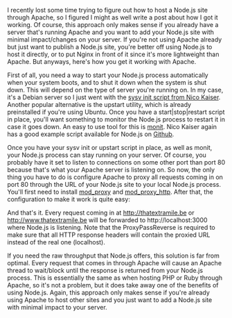 I recently lost some time trying to figure out how to host a Node.js site through Apache, so I figured I might as well write a post about how I got it working. Of course, this approach only makes sense if you already have a server that's running Apache and you want to add your Node.js site with minimal impact/changes on your server. If you're not using Apache already but just want to publish a Node.js site, you're better off using Node.js to host it directly, or to put Nginx in front of it since it's more lightweight than Apache. But anyways, here's how you get it working with Apache.

First of all, you need a way to start your Node.js process automatically when your system boots, and to shut it down when the system is shut down. This will depend on the type of server you're running on. In my case, it's a Debian server so I just went with the <a href="https://github.com/nicokaiser/node-monit/tree/master/init.d" target="_blank">sysv init script from Nico Kaiser</a>. Another popular alternative is the upstart utility, which is already preinstalled if you're using Ubuntu. Once you have a start|stop|restart script in place, you'll want something to monitor the Node.js process to restart it in case it goes down. An easy to use tool for this is <a href="http://mmonit.com/monit/" target="_blank">monit</a>. Nico Kaiser again has a good example script available for Node.js on <a href="https://github.com/nicokaiser/node-monit/tree/master/monit/conf.d" target="_blank">Github</a>.

Once you have your sysv init or upstart script in place, as well as monit, your Node.js process can stay running on your server. Of course, you probably have it set to listen to connections on some other port than port 80 because that's what your Apache server is listening on. So now, the only thing you have to do is configure Apache to proxy all requests coming in on port 80 through the URL of your Node.js site to your local Node.js process. You'll first need to install <a href="http://httpd.apache.org/docs/2.1/mod/mod_proxy.html" target="_blank">mod_proxy</a> and <a href="http://httpd.apache.org/docs/2.0/mod/mod_proxy_http.html" target="_blank">mod_proxy_http</a>. After that, the configuration to make it work is quite easy:

<script src="https://gist.github.com/3728871.js?file=s1.xml"></script>

And that's it. Every request coming in at http://thatextramile.be or http://www.thatextramile.be will be forwarded to http://localhost:3000 where Node.js is listening. Note that the ProxyPassReverse is required to make sure that all HTTP response headers will contain the proxied URL instead of the real one (localhost).

If you need the raw throughput that Node.js offers, this solution is far from optimal. Every request that comes in through Apache will cause an Apache thread to wait/block until the response is returned from your Node.js process. This is essentially the same as when hosting PHP or Ruby through Apache, so it's not a problem, but it does take away one of the benefits of using Node.js. Again, this approach only makes sense if you're already using Apache to host other sites and you just want to add a Node.js site with minimal impact to your server.